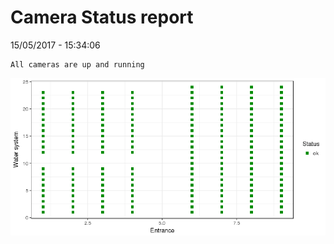 Camera Status report
================
15/05/2017 - 15:34:06

    All cameras are up and running

![](camreport_files/figure-markdown_github/unnamed-chunk-2-1.png)
